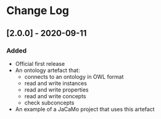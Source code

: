 # Change Log

## [2.0.0] - 2020-09-11
### Added
- Official first release
- An ontology artefact that:
  - connects to an ontology in OWL format
  - read and write instances
  - read and write properties
  - read and write concepts
  - check subconcepts
- An example of a JaCaMo project that uses this artefact
